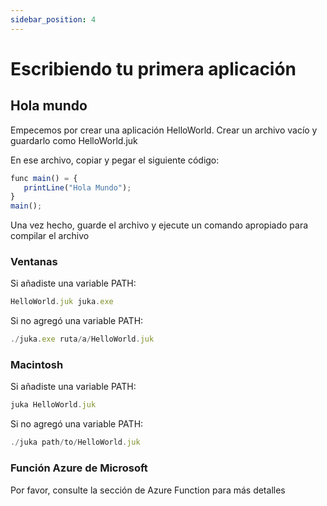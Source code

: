 ```yaml
---
sidebar_position: 4
---
```


# Escribiendo tu primera aplicación

## Hola mundo
Empecemos por crear una aplicación HelloWorld. Crear un archivo vacío y guardarlo como HelloWorld.juk

En ese archivo, copiar y pegar el siguiente código:

```jsx
func main() = {
   printLine("Hola Mundo");
}
main();
```

Una vez hecho, guarde el archivo y ejecute un comando apropiado para compilar el archivo


### Ventanas
Si añadiste una variable PATH:

```jsx
HelloWorld.juk juka.exe
```

Si no agregó una variable PATH:
```jsx
./juka.exe ruta/a/HelloWorld.juk
```

### Macintosh

Si añadiste una variable PATH:

```jsx
juka HelloWorld.juk
```

Si no agregó una variable PATH:
```jsx
./juka path/to/HelloWorld.juk
```

### Función Azure de Microsoft
Por favor, consulte la sección de Azure Function para más detalles